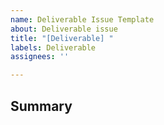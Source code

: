```yaml
---
name: Deliverable Issue Template
about: Deliverable issue
title: "[Deliverable] "
labels: Deliverable
assignees: ''

---
```

<!-- Use GitHub Project fields "due date" and "planned start" to set dates -->
<!-- Assignees should be the team leads for the teams involved in the Deliverable -->
<!-- Link issues related to the Deliverable as Sub-Issues -->

## Summary

<!-- Provide a high level summary of the Deliverable -->
